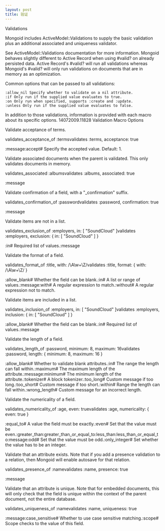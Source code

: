 ```yaml
---
layout: post
title: 验证
---
```


Validations

Mongoid includes ActiveModel::Validations to supply the basic validation plus an additional associated and uniqueness validator.

See ActiveModel::Validations documentation for more information.
	Mongoid behaves slightly different to Active Record when using #valid? on already persisted data. Active Record's #valid? will run all validations whereas Mongoid's #valid? will only run validations on documents that are in memory as an optimization.

Common options that can be passed to all validations:

    :allow_nil Specify whether to validate on a nil attribute.
    :if Only run if the supplied value evaluates to true.
    :on Only run when specified, supports :create and :update.
    :unless Only run if the supplied value evaluates to false.

In addition to those validations, information is provided with each macro about its specific options.
14072009.11828
Validation 	Macro	Options

Validate acceptance of terms.
	

validates_acceptance_of :termsvalidates :terms, acceptance: true

	

:message:accept# Specify the accepted value. Default: 1.

Validate associated documents when the parent is validated. This only validates documents in memory.
	

validates_associated :albumsvalidates :albums, associated: true

	

:message

Validate confirmation of a field, with a "_confirmation" suffix.
	

validates_confirmation_of :passwordvalidates :password, confirmation: true

	

:message

Validate items are not in a list.
	

validates_exclusion_of :employers, in: [ "SoundCloud" ]validates :employers, exclusion: { in: [ "SoundCloud" ] }

	

:in# Required list of values.:message

Validate the format of a field.
	

validates_format_of :title, with: /\A\w+\Z/validates :title, format: { with: /\A\w+\Z/ }

	

:allow_blank# Whether the field can be blank.:in# A list or range of values.:message:with# A regular expression to match.:without# A regular expression not to match.

Validate items are included in a list.
	

validates_inclusion_of :employers, in: [ "SoundCloud" ]validates :employers, inclusion: { in: [ "SoundCloud" ] }

	

:allow_blank# Whether the field can be blank.:in# Required list of values.:message

Validate the length of a field.
	

validates_length_of :password, minimum: 8, maximum: 16validates :password, length: { minimum: 8, maximum: 16 }

	

:allow_blank# Whether to validate blank attributes.:in# The range the length can fall within.:maximum# The maximum length of the attribute.:message:minimum# The minimum length of the attribute.:tokenizer# A block tokenizer.:too_long# Custom message if too long.:too_short# Custom message if too short.:within# Range the length can fall within.:wrong_length# Custom message for an incorrect length.

Validate the numericality of a field.
	

validates_numericality_of :age, even: truevalidates :age, numericality: { even: true }

	

:equal_to# A value the field must be exactly.:even# Set that the value must be even.:greater_than:greater_than_or_equal_to:less_than:less_than_or_equal_to:message:odd# Set that the value must be odd.:only_integer# Set whether the value has to be an integer.

Validate that an attribute exists. Note that if you add a presence validation to a relation, then Mongoid will enable autosave for that relation.
	

validates_presence_of :namevalidates :name, presence: true

	

:message

Validate that an attribute is unique. Note that for embedded documents, this will only check that the field is unique within the context of the parent document, not the entire database.
	

validates_uniqueness_of :namevalidates :name, uniqueness: true

	

:message:case_sensitive# Whether to use case sensitive matching.:scope# Scope checks to the value of this field.


